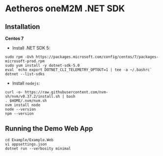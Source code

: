 Aetheros oneM2M .NET SDK
========================

Installation
------------

**Centos 7**

- Install .NET SDK 5:

```
sudo rpm -Uvh https://packages.microsoft.com/config/centos/7/packages-microsoft-prod.rpm
sudo yum install -y dotnet-sdk-5.0
eval `echo export DOTNET_CLI_TELEMETRY_OPTOUT=1 | tee -a ~/.bashrc`
dotnet --list-sdks
```

- Install `nodejs`:

```
curl -o- https://raw.githubusercontent.com/nvm-sh/nvm/v0.37.2/install.sh | bash
. $HOME/.nvm/nvm.sh
nvm install node
node --version
npm --version
```



Running the Demo Web App
------------------------

```
cd Example/Example.Web
vi appsettings.json
dotnet run --verbosity minimal
```